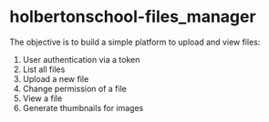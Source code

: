 # holbertonschool-files_manager
The objective is to build a simple platform to upload and view files:     
1) User authentication via a token
2) List all files
3) Upload a new file
4) Change permission of a file
5) View a file
6) Generate thumbnails for images

